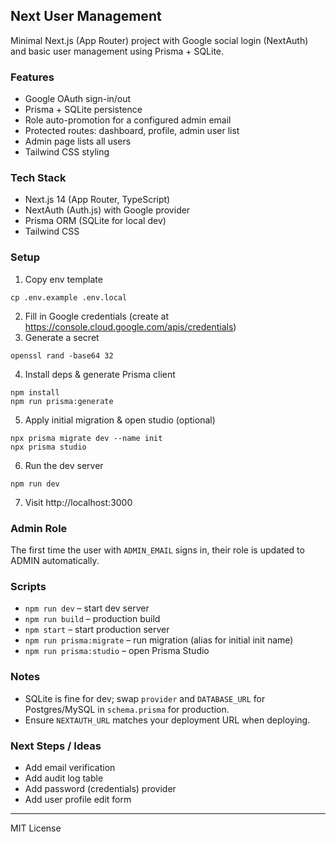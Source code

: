 ## Next User Management

Minimal Next.js (App Router) project with Google social login (NextAuth) and basic user management using Prisma + SQLite.

### Features
- Google OAuth sign-in/out
- Prisma + SQLite persistence
- Role auto-promotion for a configured admin email
- Protected routes: dashboard, profile, admin user list
- Admin page lists all users
- Tailwind CSS styling

### Tech Stack
- Next.js 14 (App Router, TypeScript)
- NextAuth (Auth.js) with Google provider
- Prisma ORM (SQLite for local dev)
- Tailwind CSS

### Setup
1. Copy env template
```
cp .env.example .env.local
```
2. Fill in Google credentials (create at https://console.cloud.google.com/apis/credentials)
3. Generate a secret
```
openssl rand -base64 32
```
4. Install deps & generate Prisma client
```
npm install
npm run prisma:generate
```
5. Apply initial migration & open studio (optional)
```
npx prisma migrate dev --name init
npx prisma studio
```
6. Run the dev server
```
npm run dev
```
7. Visit http://localhost:3000

### Admin Role
The first time the user with `ADMIN_EMAIL` signs in, their role is updated to ADMIN automatically.

### Scripts
- `npm run dev` – start dev server
- `npm run build` – production build
- `npm start` – start production server
- `npm run prisma:migrate` – run migration (alias for initial init name)
- `npm run prisma:studio` – open Prisma Studio

### Notes
- SQLite is fine for dev; swap `provider` and `DATABASE_URL` for Postgres/MySQL in `schema.prisma` for production.
- Ensure `NEXTAUTH_URL` matches your deployment URL when deploying.

### Next Steps / Ideas
- Add email verification
- Add audit log table
- Add password (credentials) provider
- Add user profile edit form

---
MIT License
